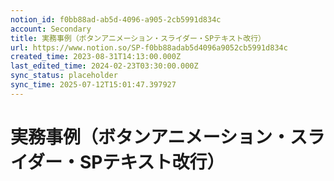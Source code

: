 ```yaml
---
notion_id: f0bb88ad-ab5d-4096-a905-2cb5991d834c
account: Secondary
title: 実務事例（ボタンアニメーション・スライダー・SPテキスト改行）
url: https://www.notion.so/SP-f0bb88adab5d4096a9052cb5991d834c
created_time: 2023-08-31T14:13:00.000Z
last_edited_time: 2024-02-23T03:30:00.000Z
sync_status: placeholder
sync_time: 2025-07-12T15:01:47.397927
---
```

# 実務事例（ボタンアニメーション・スライダー・SPテキスト改行）
